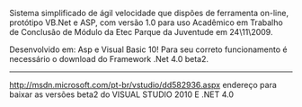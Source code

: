 Sistema simplificado de ágil velocidade que dispões de ferramenta on-line, protótipo VB.Net e ASP, com versão 1.0 para uso Acadêmico em Trabalho de Conclusão de Módulo da Etec Parque da Juventude em 24\11\2009.

Desenvolvido em:
Asp e
Visual Basic 10! Para seu correto funcionamento é necessário o download do Framework .Net 4.0 beta2.

---

http://msdn.microsoft.com/pt-br/vstudio/dd582936.aspx
endereço para baixar as versões beta2 do VISUAL STUDIO 2010 E .NET 4.0